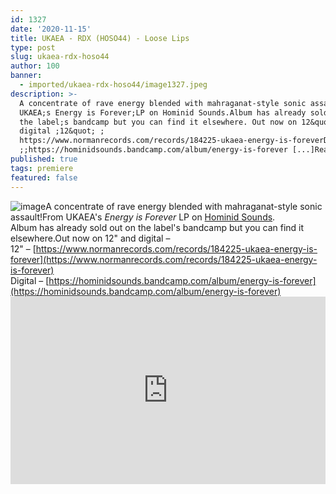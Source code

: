 ```yaml
---
id: 1327
date: '2020-11-15'
title: UKAEA - RDX (HOSO44) - Loose Lips
type: post
slug: ukaea-rdx-hoso44
author: 100
banner:
  - imported/ukaea-rdx-hoso44/image1327.jpeg
description: >-
  A concentrate of rave energy blended with mahraganat-style sonic assault! From
  UKAEA;s Energy is Forever;LP on Hominid Sounds.Album has already sold out on
  the label;s bandcamp but you can find it elsewhere. Out now on 12&quot; and
  digital ;12&quot; ;
  https://www.normanrecords.com/records/184225-ukaea-energy-is-foreverDigital
  ;;https://hominidsounds.bandcamp.com/album/energy-is-forever [...]Read More...
published: true
tags: premiere
featured: false
---
```

![image](../imported/ukaea-rdx-hoso44/image1327.jpeg)A concentrate of rave energy blended with mahraganat-style sonic assault!From UKAEA's _Energy is Forever_ LP on [Hominid Sounds](https://hominidsounds.bandcamp.com).  
Album has already sold out on the label's bandcamp but you can find it elsewhere.Out now on 12" and digital –  
12" – [https://www.normanrecords.com/records/184225-ukaea-energy-is-forever](https://www.normanrecords.com/records/184225-ukaea-energy-is-forever)  
Digital – [https://hominidsounds.bandcamp.com/album/energy-is-forever](https://hominidsounds.bandcamp.com/album/energy-is-forever)<iframe width='100%' height='300' scrolling='no' frameborder='no' allow='autoplay' src='https://w.soundcloud.com/player/?url=https%3A//api.soundcloud.com/tracks/929836096&color=%23ff5500&auto_play=false&hide_related=false&show_comments=true&show_user=true&show_reposts=false&show_teaser=true'></iframe>